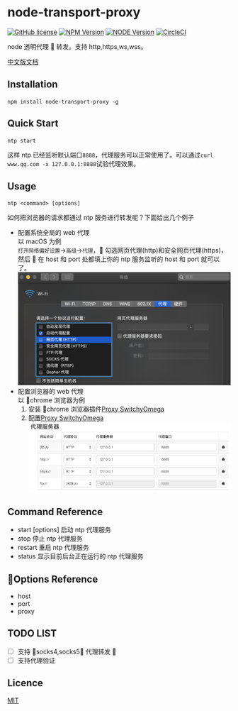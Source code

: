 # node-transport-proxy

[![GitHub license](https://img.shields.io/badge/license-MIT-blue.svg)](./LICENSE)
[![NPM Version](https://img.shields.io/npm/v/node-transport-proxy.svg?style=flat)](https://www.npmjs.com/package/node-transport-proxy)
[![NODE Version](https://img.shields.io/node/v/node-transport-proxy.svg)](https://www.npmjs.com/package/node-transport-proxy)
[![CircleCI](https://circleci.com/gh/Lighting-Jack/node-transport-proxy/tree/master.svg?style=svg)](https://circleci.com/gh/Lighting-Jack/node-transport-proxy/tree/master)

node 透明代理  转发。支持 http,https,ws,wss。

[中文版文档](./README.md)

## Installation

```
npm install node-transport-proxy -g
```

## Quick Start

```
ntp start
```

这样 ntp 已经监听默认端口`8888`，代理服务可以正常使用了。可以通过`curl www.qq.com -x 127.0.0.1:8888`试验代理效果。

## Usage

```
ntp <command> [options]
```

如何把浏览器的请求都通过 ntp 服务进行转发呢？下面给出几个例子

- 配置系统全局的 web 代理<br/>
  以 macOS 为例<br/>
  `打开网络偏好设置`->`高级`->`代理`， 勾选网页代理(http)和安全网页代理(https)，然后  在 host 和 port 处都填上你的 ntp 服务监听的 host 和 port 就可以了。
  ![](doc/proxyConfig.png)
- 配置浏览器的 web 代理<br/>
  以 chrome 浏览器为例<br/>
  1. 安装 chrome 浏览器插件[Proxy SwitchyOmega](https://chrome.google.com/webstore/detail/proxy-switchyomega/padekgcemlokbadohgkifijomclgjgif)
  2. 配置[Proxy SwitchyOmega](https://chrome.google.com/webstore/detail/proxy-switchyomega/padekgcemlokbadohgkifijomclgjgif)<br/>
     ![](doc/swichOmega.png)

## Command Reference

- start [options] 启动 ntp 代理服务
- stop 停止 ntp 代理服务
- restart 重启 ntp 代理服务
- status 显示目前后台正在运行的 ntp 代理服务

## Options Reference

- host
- port
- proxy

## TODO LIST

- [ ] 支持 socks4,socks5 代理转发 
- [ ] 支持代理验证

## Licence

[MIT](./LICENSE)
